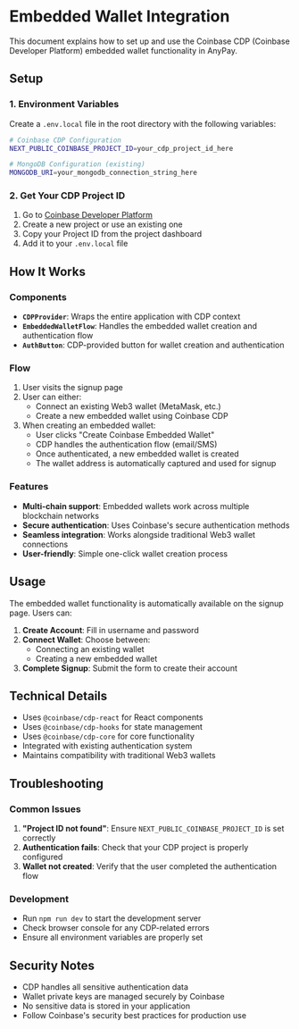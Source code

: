 # Embedded Wallet Integration

This document explains how to set up and use the Coinbase CDP (Coinbase Developer Platform) embedded wallet functionality in AnyPay.

## Setup

### 1. Environment Variables

Create a `.env.local` file in the root directory with the following variables:

```bash
# Coinbase CDP Configuration
NEXT_PUBLIC_COINBASE_PROJECT_ID=your_cdp_project_id_here

# MongoDB Configuration (existing)
MONGODB_URI=your_mongodb_connection_string_here
```

### 2. Get Your CDP Project ID

1. Go to [Coinbase Developer Platform](https://developer.coinbase.com/)
2. Create a new project or use an existing one
3. Copy your Project ID from the project dashboard
4. Add it to your `.env.local` file

## How It Works

### Components

- **`CDPProvider`**: Wraps the entire application with CDP context
- **`EmbeddedWalletFlow`**: Handles the embedded wallet creation and authentication flow
- **`AuthButton`**: CDP-provided button for wallet creation and authentication

### Flow

1. User visits the signup page
2. User can either:
   - Connect an existing Web3 wallet (MetaMask, etc.)
   - Create a new embedded wallet using Coinbase CDP
3. When creating an embedded wallet:
   - User clicks "Create Coinbase Embedded Wallet"
   - CDP handles the authentication flow (email/SMS)
   - Once authenticated, a new embedded wallet is created
   - The wallet address is automatically captured and used for signup

### Features

- **Multi-chain support**: Embedded wallets work across multiple blockchain networks
- **Secure authentication**: Uses Coinbase's secure authentication methods
- **Seamless integration**: Works alongside traditional Web3 wallet connections
- **User-friendly**: Simple one-click wallet creation process

## Usage

The embedded wallet functionality is automatically available on the signup page. Users can:

1. **Create Account**: Fill in username and password
2. **Connect Wallet**: Choose between:
   - Connecting an existing wallet
   - Creating a new embedded wallet
3. **Complete Signup**: Submit the form to create their account

## Technical Details

- Uses `@coinbase/cdp-react` for React components
- Uses `@coinbase/cdp-hooks` for state management
- Uses `@coinbase/cdp-core` for core functionality
- Integrated with existing authentication system
- Maintains compatibility with traditional Web3 wallets

## Troubleshooting

### Common Issues

1. **"Project ID not found"**: Ensure `NEXT_PUBLIC_COINBASE_PROJECT_ID` is set correctly
2. **Authentication fails**: Check that your CDP project is properly configured
3. **Wallet not created**: Verify that the user completed the authentication flow

### Development

- Run `npm run dev` to start the development server
- Check browser console for any CDP-related errors
- Ensure all environment variables are properly set

## Security Notes

- CDP handles all sensitive authentication data
- Wallet private keys are managed securely by Coinbase
- No sensitive data is stored in your application
- Follow Coinbase's security best practices for production use
